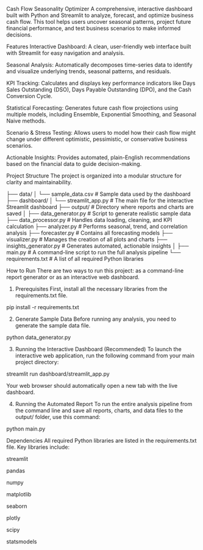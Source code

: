 Cash Flow Seasonality Optimizer
A comprehensive, interactive dashboard built with Python and Streamlit to analyze, forecast, and optimize business cash flow. This tool helps users uncover seasonal patterns, project future financial performance, and test business scenarios to make informed decisions.

<!-- Optional: Add a screenshot of your dashboard here -->

Features
Interactive Dashboard: A clean, user-friendly web interface built with Streamlit for easy navigation and analysis.

Seasonal Analysis: Automatically decomposes time-series data to identify and visualize underlying trends, seasonal patterns, and residuals.

KPI Tracking: Calculates and displays key performance indicators like Days Sales Outstanding (DSO), Days Payable Outstanding (DPO), and the Cash Conversion Cycle.

Statistical Forecasting: Generates future cash flow projections using multiple models, including Ensemble, Exponential Smoothing, and Seasonal Naive methods.

Scenario & Stress Testing: Allows users to model how their cash flow might change under different optimistic, pessimistic, or conservative business scenarios.

Actionable Insights: Provides automated, plain-English recommendations based on the financial data to guide decision-making.

Project Structure
The project is organized into a modular structure for clarity and maintainability.

├── data/
│   └── sample_data.csv       # Sample data used by the dashboard
├── dashboard/
│   └── streamlit_app.py      # The main file for the interactive Streamlit dashboard
├── output/                     # Directory where reports and charts are saved
│
├── data_generator.py           # Script to generate realistic sample data
├── data_processor.py           # Handles data loading, cleaning, and KPI calculation
├── analyzer.py                 # Performs seasonal, trend, and correlation analysis
├── forecaster.py               # Contains all forecasting models
├── visualizer.py               # Manages the creation of all plots and charts
├── insights_generator.py       # Generates automated, actionable insights
│
├── main.py                     # A command-line script to run the full analysis pipeline
└── requirements.txt            # A list of all required Python libraries

How to Run
There are two ways to run this project: as a command-line report generator or as an interactive web dashboard.

1. Prerequisites
First, install all the necessary libraries from the requirements.txt file.

pip install -r requirements.txt

2. Generate Sample Data
Before running any analysis, you need to generate the sample data file.

python data_generator.py

3. Running the Interactive Dashboard (Recommended)
To launch the interactive web application, run the following command from your main project directory:

streamlit run dashboard/streamlit_app.py

Your web browser should automatically open a new tab with the live dashboard.

4. Running the Automated Report
To run the entire analysis pipeline from the command line and save all reports, charts, and data files to the output/ folder, use this command:

python main.py

Dependencies
All required Python libraries are listed in the requirements.txt file. Key libraries include:

streamlit

pandas

numpy

matplotlib

seaborn

plotly

scipy

statsmodels
